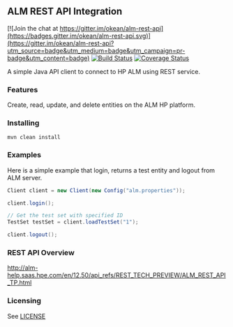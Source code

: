## ALM REST API Integration

[![Join the chat at https://gitter.im/okean/alm-rest-api](https://badges.gitter.im/okean/alm-rest-api.svg)](https://gitter.im/okean/alm-rest-api?utm_source=badge&utm_medium=badge&utm_campaign=pr-badge&utm_content=badge)
[![Build Status](https://travis-ci.org/okean/alm-rest-api.svg?branch=master)](https://travis-ci.org/okean/alm-rest-api)
[![Coverage Status](https://coveralls.io/repos/github/okean/alm-rest-api/badge.svg?branch=master)](https://coveralls.io/github/okean/alm-rest-api?branch=master)

A simple Java API client to connect to HP ALM using REST service.

### Features
Create, read, update, and delete entities on the ALM HP platform.

### Installing
```
mvn clean install
```

### Examples
Here is a simple example that login, returns a test entity and logout from ALM server.
```java
Client client = new Client(new Config("alm.properties"));

client.login();

// Get the test set with specified ID
TestSet testSet = client.loadTestSet("1");

client.logout();
```

### REST API Overview
http://alm-help.saas.hpe.com/en/12.50/api_refs/REST_TECH_PREVIEW/ALM_REST_API_TP.html

### Licensing
See [LICENSE](https://github.com/okean/alm-rest-api/blob/master/LICENSE)
